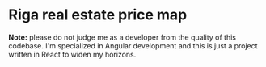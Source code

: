 # Riga real estate price map

**Note:** please do not judge me as a developer from the quality of this codebase. I'm specialized in Angular development and this is just a project written in React to widen my horizons.
